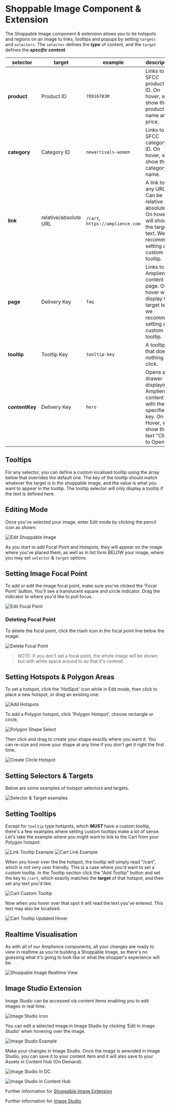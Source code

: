 # Shoppable Image Component & Extension

The Shoppable Image component & extension allows you to tie hotspots and regions on an image to links, tooltips and popups by setting `targets` and `selectors`. The `selector` defines the ***type*** of content, and the `target` defines the ***specific content***.

| selector  | target    | example   | description   | 
| --------  | ------    | -------   | -----------   |
| **product** | Product ID | `78916783M` | Links to an SFCC product by ID. On hover, will show the product name and price.|
| **category** | Category ID | `newarrivals-women` | Links to an SFCC category by ID. On hover, will show the category name. |
| **link** | relative/absolute URL | `/cart`, `https://amplience.com` | A link to any URL. Can be relative or absolute. On hover, will show the target text. We recommend setting a custom tooltip. |
| **page** | Delivery Key | `faq` | Links to an Amplience content page. On hover will display the target text, we recommend setting a custom tooltip. |
| **tooltip** | Tooltip Key | `tooltip-key` | A tooltip that does nothing on click. |
| **contentKey** | Delivery Key | `hero` | Opens a drawer displaying Amplience content with the specified key. On Hover, will show the text "Click to Open..." |

## Tooltips
For any selector, you can define a custom localised tooltip using the array below that overrides the default one. The key of the tooltip should match whatever the target is in the shoppable image, and the value is what you want to appear in the tooltip. The tooltip selector will only display a tooltip if the text is defined here.

## Editing Mode

Once you've selected your image, enter Edit mode by clicking the pencil icon as shown:

![Edit Shoppable Image](./media/shoppyEdit.png)

As you start to add Focal Point and Hotspots, they will appear on the image where you've placed them, as well as in list form BELOW your image, where you may set `selector` & `target` options.

## Setting Image Focal Point

To add or edit the image focal point, make sure you've clicked the 'Focal Point' button, You'll see a translucent square and circle indicator. Drag the indicator to where you'd like to pull focus.

![Edit Focal Point](./media/shoppyFocal.png)

### Deleting Focal Point

To delete the focal point, click the trash icon in the focal point line below the image:

![Delete Focal Point](./media/shoppyDelFocal.png)

> NOTE: If you don't set a focal point, the whole image will be shown but with white space around to so that it's centred.

## Setting Hotspots & Polygon Areas

To set a hotspot, click the 'HotSpot' icon while in Edit mode, then click to place a new hotspot, or drag an existing one:

![Add Hotspots](./media/shoppyAddedSpot.png)

To add a Polygon hotspot, click 'Polygon Hotspot', choose rectangle or circle,

![Polygon Shape Select](./media/shoppyPolyType.png)

Then click and drag to create your shape exactly where you want it. You can re-size and move your shape at any time if you don't get it right the first time.

![Create Circle Hotspot](./media/shopppyCircleSpot.png)

## Setting Selectors & Targets

Below are some examples of hotspot selectors and targets.

![Selector & Target examples](./media/shoppySelTar.png)

## Setting Tooltips

Except for `tooltip` type hotspots, which ***MUST*** have a custom tooltip, there's a few examples where setting custom tooltips make a lot of sense. Let's take the example where you might want to link to the Cart from your Polygon hotspot:

![Link Tooltip Example](./media/shoppyLink.png)
![Cart Link Example](./media/shoppyCartLink.png)

When you hover over the the hotspot, the tooltip will simply read "/cart", which is not very user friendly. This is a case where you'd want to set a custom tooltip. In the Tooltip section click the "Add Tooltip" button and set the key to `/cart`, which exactly matches the **target** of that hotspot, and then set any text you'd like.

![Cart Custom Tooltip](./media/shoppyCartTooltip.png)

Now when you hover over that spot it will read the text you've entered. This text may also be localised.

![Cart Tooltip Updated Hover](./media/shoppyCartComplete.png)

## Realtime Visualisation

As with all of our Amplience components, all your changes are ready to view in realtime as you're building a Shoppable Image, so there's no guessing what it's going to look like or what the shopper's experience will be.

![Shoppable Image Realtime View](./media/shoppyRTV.png)

## Image Studio Extension

Image Studio can be accessed via content items enabling you to edit images in real time. 

![Image Studio Icon](./media/imageStudioIcon.png)

You can edit a selected image in Image Studio by clicking ‘Edit In Image Studio’ when hovering over the image.  

![Image Studio Example](./media/imageStudioExample.png)

Make your changes in Image Studio. Once the image is amended in Image Studio, you can save it to your content item and it will also save to your Assets in Content Hub (On Demand). 

![Image Studio In DC](./media/imageStudioDC.png)

![Image Studio In Content Hub](./media/imageStudioContentHub.png)


Further information for [Shoppable Image Extension](https://github.com/amplience/dc-extension-shoppable-image)


Further information for [Image Studio](https://amplience.com/developers/docs/amplience-studios/image-studio/)
